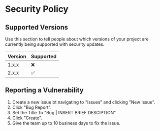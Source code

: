 # Security Policy

## Supported Versions

Use this section to tell people about which versions of your project are
currently being supported with security updates.

| Version | Supported          |
| ------- | ------------------ |
| 1.x.x   | :x:                |
| 2.x.x   | :white_check_mark: |

## Reporting a Vulnerability

1. Create a new issue bt navigating to "Issues" and clicking "New Issue".
2. Click "Bug Report".
3. Set the Title To "Bug | INSERT BRIEF DESCIPTION"
4. Click "Create".
5. Give the team up to 10 business days to fix the issue.
